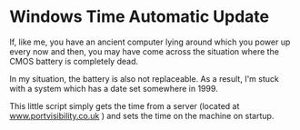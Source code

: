 # Windows Time Automatic Update

If, like me, you have an ancient computer lying around which you power up every now and then, you may have come across the situation where the CMOS battery is completely dead.

In my situation, the battery is also not replaceable.  As a result, I'm stuck with a system which has a date set somewhere in 1999.

This little script simply gets the time from a server (located at www.portvisibility.co.uk ) and sets the time on the machine on startup.